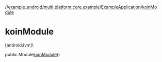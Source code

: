 //[example_android](../../../index.md)/[multi.platform.core.example](../index.md)/[ExampleApplication](index.md)/[koinModule](koin-module.md)

# koinModule

[androidJvm]\

public Module[koinModule](koin-module.md)()
